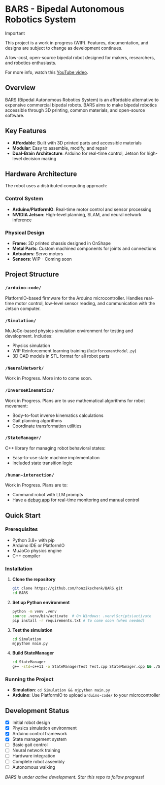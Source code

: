 # BARS - Bipedal Autonomous Robotics System

> [!IMPORTANT]
> This project is a work in progress (WIP). Features, documentation, and designs are subject to change as development continues.

A low-cost, open-source bipedal robot designed for makers, researchers, and robotics enthusiasts.

For more info, watch this [YouTube video](https://youtube.com/shorts/22_nTzXpSXs?feature=share).

## Overview

BARS (Bipedal Autonomous Robotics System) is an affordable alternative to expensive commercial bipedal robots. BARS aims to make bipedal robotics accessible through 3D printing, common materials, and open-source software.

## Key Features

- **Affordable**: Built with 3D printed parts and accessible materials
- **Modular**: Easy to assemble, modify, and repair
- **Dual-Brain Architecture**: Arduino for real-time control, Jetson for high-level decision making

## Hardware Architecture

The robot uses a distributed computing approach:

### Control System

- **Arduino/PlatformIO**: Real-time motor control and sensor processing
- **NVIDIA Jetson**: High-level planning, SLAM, and neural network inference

### Physical Design

- **Frame**: 3D printed chassis designed in OnShape
- **Metal Parts**: Custom machined components for joints and connections
- **Actuators**: Servo motors
- **Sensors**: WIP - Coming soon

## Project Structure

### `/arduino-code/`

PlatformIO-based firmware for the Arduino microcontroller. Handles real-time motor control, low-level sensor reading, and communication with the Jetson computer.

### `/Simulation/`

MuJoCo-based physics simulation environment for testing and development. Includes:

- Physics simulation
- WIP Reinforcement learning training (`ReinforcementModel.py`)
- 3D CAD models in STL format for all robot parts

### `/NeuralNetwork/`

Work in Progress. More into to come soon.

### `/InverseKinematics/`

Work in Progress. Plans are to use mathematical algorithms for robot movement:

- Body-to-foot inverse kinematics calculations
- Gait planning algorithms
- Coordinate transformation utilities

### `/StateManager/`

C++ library for managing robot behavioral states:

- Easy-to-use state machine implementation
- Included state transition logic

### `/human-interaction/`

Work in Progress. Plans are to:

- Command robot with LLM prompts
- Have a [debug app](https://github.com/honzikschenk/RoboScope) for real-time monitoring and manual control

## Quick Start

### Prerequisites

- Python 3.8+ with pip
- Arduino IDE or PlatformIO
- MuJoCo physics engine
- C++ compiler

### Installation

1. **Clone the repository**

   ```bash
   git clone https://github.com/honzikschenk/BARS.git
   cd BARS
   ```

2. **Set up Python environment**

   ```bash
   python -m venv .venv
   source .venv/bin/activate  # On Windows: .venv\Scripts\activate
   pip install -r requirements.txt # To come soon (when needed)
   ```

3. **Test the simulation**

   ```bash
   cd Simulation
   mjpython main.py
   ```

4. **Build StateManager**

   ```bash
   cd StateManager
   g++ -std=c++11 -o StateManagerTest Test.cpp StateManager.cpp && ./StateManagerTest
   ```

### Running the Project

- **Simulation**: `cd Simulation && mjpython main.py`
- **Arduino**: Use PlatformIO to upload `arduino-code/` to your microcontroller

## Development Status

- [x] Initial robot design
- [x] Physics simulation environment
- [x] Arduino control framework
- [x] State management system
- [ ] Basic gait control
- [ ] Neural network training
- [ ] Hardware integration
- [ ] Complete robot assembly
- [ ] Autonomous walking

*BARS is under active development. Star this repo to follow progress!*
